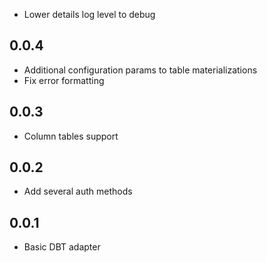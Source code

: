 * Lower details log level to debug

## 0.0.4 ##
* Additional configuration params to table materializations
* Fix error formatting

## 0.0.3 ##
* Column tables support

## 0.0.2 ##
* Add several auth methods

## 0.0.1 ##
* Basic DBT adapter
